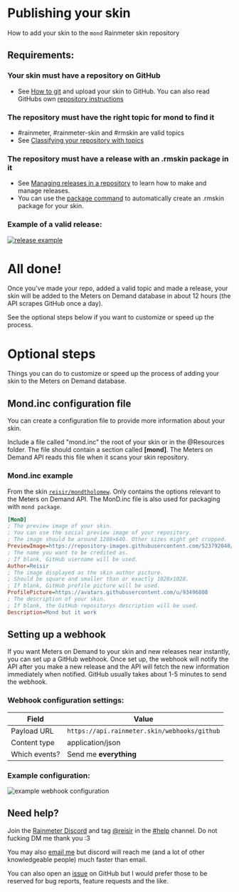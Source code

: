 ---
---

# Publishing your skin

How to add your skin to the `mond` Rainmeter skin repository

## Requirements:

### Your skin must have a repository on GitHub

 * See [How to git](/how-to-git) and upload your skin to GitHub. You can also read GitHubs own [repository instructions](https://docs.github.com/en/repositories/creating-and-managing-repositories/about-repositories)

### The repository must have the right topic for mond to find it

 * #rainmeter, #rainmeter-skin and #rmskin are valid topics 
 * See [Classifying your repository with topics](https://docs.github.com/en/repositories/managing-your-repositorys-settings-and-features/customizing-your-repository/classifying-your-repository-with-topics)

### The repository must have a release with an .rmskin package in it

 * See [Managing releases in a repository](https://docs.github.com/en/repositories/releasing-projects-on-github/managing-releases-in-a-repository) to learn how to make and manage releases.
 * You can use the [package command](/cli/package) to automatically create an .rmskin package for your skin.

### Example of a valid release:

[![release example](/mondtholomew%20release.png)](https://github.com/reisir/mondtholomew/releases/tag/v1.2.3)

# All done!

Once you've made your repo, added a valid topic and made a release, your skin will be added to the Meters on Demand database in about 12 hours (the API scrapes GitHub once a day). 

See the optional steps below if you want to customize or speed up the process.

# Optional steps

Things you can do to customize or speed up the process of adding your skin to the Meters on Demand database.

## Mond.inc configuration file

You can create a configuration file to provide more information about your skin. 

Include a file called "mond.inc" the root of your skin or in the @Resources folder. The file should contain a section called **[mond]**. The Meters on Demand API reads this file when it scans your skin repository. 

### Mond.inc example

From the skin [`reisir/mondtholomew`](https://github.com/reisir/mondtholomew). Only contains the options relevant to the Meters on Demand API. The MonD.inc file is also used for packaging with `mond package`.

```ini
[MonD]
; The preview image of your skin.
; You can use the social preview image of your repository.
; The image should be around 1280×640. Other sizes might get cropped.
PreviewImage=https://repository-images.githubusercontent.com/523792040/c634e70f-884a-4412-863a-d66cd4e2f80f
; The name you want to be credited as.
; If blank, GitHub username will be used.
Author=Reisir
; The image displayed as the skin author picture. 
; Should be square and smaller than or exactly 1028x1028.
; If blank, GitHub profile picture will be used.
ProfilePicture=https://avatars.githubusercontent.com/u/93496808
; The description of your skin.
; If blank, the GitHub repositorys description will be used.
Description=Mond but it work
```

## Setting up a webhook

If you want Meters on Demand to your skin and new releases near instantly, you can set up a GitHub webhook. Once set up, the webhook will notify the API after you make a new release and the API will fetch the new information immediately when notified. GitHub usually takes about 1-5 minutes to send the webhook.

### Webhook configuration settings:

| Field         | Value                                    |
| ------------- | ---------------------------------------- |
| Payload URL   | `https://api.rainmeter.skin/webhooks/github` |
| Content type  | application/json                         |
| Which events? | Send me **everything**                   |

### Example configuration: 

![example webhook configuration](/webhook%20example.png)

## Need help? 

Join the [Rainmeter Discord](https://discord.gg/rainmeter) and tag [@reisir](https://github.com/reisir) in the [#help](https://discord.com/channels/148103787259756544/148718731743199233) channel. Do not fucking DM me thank you :3

You may also [email me](mailto:reisirito@gmail.com) but discord will reach me (and a lot of other knowledgeable people) much faster than email.

You can also open an [issue](https://github.com/meters-on-demand/mond-api/issues) on GitHub but I would prefer those to be reserved for bug reports, feature requests and the like. 

